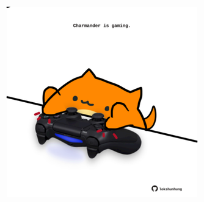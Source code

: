 <!-- built at 13/03/2024, 10:00:39 UTC -->
<p align="center">
  <img width="500" height="500" src="./ReadmeImage.svg">
</p>
